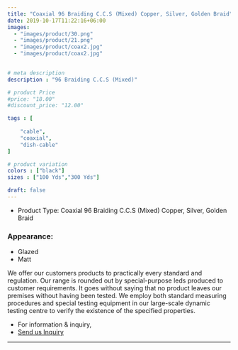 ```yaml
---
title: "Coaxial 96 Braiding C.C.S (Mixed) Copper, Silver, Golden Braid"
date: 2019-10-17T11:22:16+06:00
images: 
  - "images/product/30.png"
  - "images/product/21.png"
  - "images/product/coax2.jpg"
  - "images/product/coax2.jpg"
  

# meta description
description : "96 Braiding C.C.S (Mixed)"

# product Price
#price: "18.00"
#discount_price: "12.00"

tags : [
    
    "cable",
    "coaxial",
    "dish-cable"
]

# product variation
colors : ["black"]
sizes : ["100 Yds","300 Yds"]

draft: false
---
```

* Product Type: Coaxial 96 Braiding C.C.S (Mixed) Copper, Silver, Golden Braid

### Appearance: 
* Glazed
* Matt

We offer our customers products to practically every standard and regulation. Our range is rounded out by special-purpose leds produced to customer requirements. It goes without saying that no product leaves our premises without having been tested. We employ both standard measuring procedures and special testing equipment in our large-scale dynamic testing centre to verify the existence of the specified properties.

* For information & inquiry,
* [Send us Inquiry](mailto:info@smartchemcable.com)
***